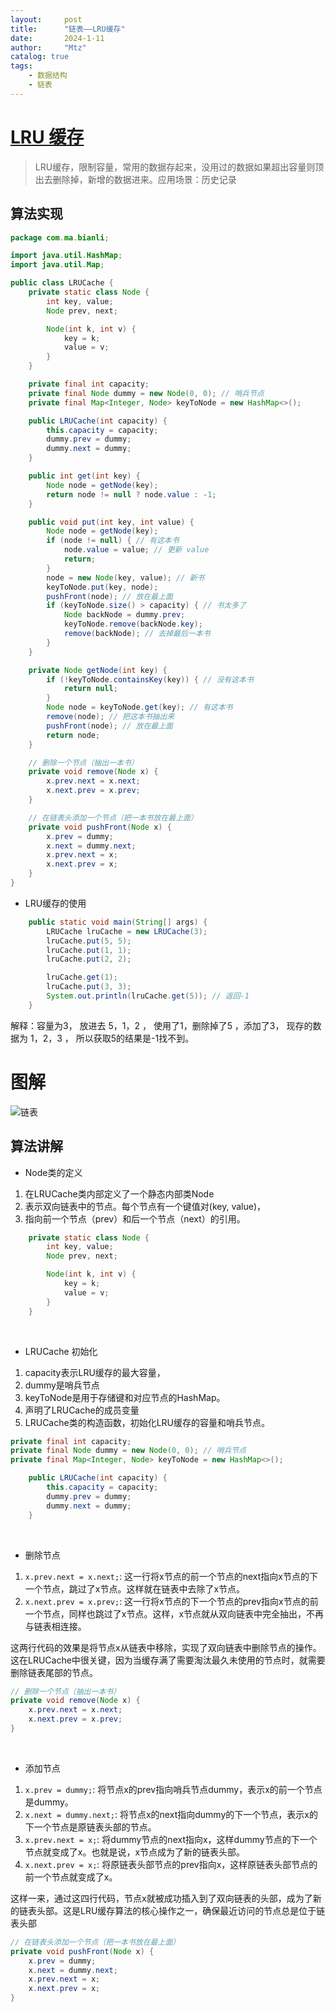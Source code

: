 ```yaml
---
layout:     post
title:      "链表——LRU缓存"
date:       2024-1-11
author:     "Mtz"
catalog: true
tags:
    - 数据结构
    - 链表
---
```


# [LRU 缓存](https://leetcode.cn/problems/lru-cache/)

> LRU缓存，限制容量，常用的数据存起来，没用过的数据如果超出容量则顶出去删除掉，新增的数据进来。应用场景：历史记录



## 算法实现

```java
package com.ma.bianli;

import java.util.HashMap;
import java.util.Map;

public class LRUCache {
    private static class Node {
        int key, value;
        Node prev, next;

        Node(int k, int v) {
            key = k;
            value = v;
        }
    }

    private final int capacity;
    private final Node dummy = new Node(0, 0); // 哨兵节点
    private final Map<Integer, Node> keyToNode = new HashMap<>();

    public LRUCache(int capacity) {
        this.capacity = capacity;
        dummy.prev = dummy;
        dummy.next = dummy;
    }

    public int get(int key) {
        Node node = getNode(key);
        return node != null ? node.value : -1;
    }

    public void put(int key, int value) {
        Node node = getNode(key);
        if (node != null) { // 有这本书
            node.value = value; // 更新 value
            return;
        }
        node = new Node(key, value); // 新书
        keyToNode.put(key, node);
        pushFront(node); // 放在最上面
        if (keyToNode.size() > capacity) { // 书太多了
            Node backNode = dummy.prev;
            keyToNode.remove(backNode.key);
            remove(backNode); // 去掉最后一本书
        }
    }

    private Node getNode(int key) {
        if (!keyToNode.containsKey(key)) { // 没有这本书
            return null;
        }
        Node node = keyToNode.get(key); // 有这本书
        remove(node); // 把这本书抽出来
        pushFront(node); // 放在最上面
        return node;
    }

    // 删除一个节点（抽出一本书）
    private void remove(Node x) {
        x.prev.next = x.next;
        x.next.prev = x.prev;
    }

    // 在链表头添加一个节点（把一本书放在最上面）
    private void pushFront(Node x) {
        x.prev = dummy;
        x.next = dummy.next;
        x.prev.next = x;
        x.next.prev = x;
    }
}

```



* LRU缓存的使用

```java
    public static void main(String[] args) {
        LRUCache lruCache = new LRUCache(3);
        lruCache.put(5, 5);
        lruCache.put(1, 1);
        lruCache.put(2, 2);

        lruCache.get(1);
        lruCache.put(3, 3);
        System.out.println(lruCache.get(5)); // 返回-1
    }
```

解释：容量为3， 放进去 5，1，2  ， 使用了1，删除掉了5 ，添加了3， 现存的数据为 1，2，3  ， 所以获取5的结果是-1找不到。 



# 图解

![链表](https://ts1.cn.mm.bing.net/th/id/R-C.8689c31dff2149b3d9742e26b9a06ed3?rik=UORGFzX1y4huUA&riu=http%3a%2f%2fimages.cnitblog.com%2fi%2f497634%2f201403%2f241342164043381.jpg&ehk=zZnKvuo1pt7ltsbXH4yxeTihYUQgzHwUmYUJm1V5IPU%3d&risl=&pid=ImgRaw&r=0)



## 算法讲解

* Node类的定义

1. 在LRUCache类内部定义了一个静态内部类Node
2. 表示双向链表中的节点。每个节点有一个键值对(key, value)，
3. 指向前一个节点（prev）和后一个节点（next）的引用。

```java
    private static class Node {
        int key, value;
        Node prev, next;

        Node(int k, int v) {
            key = k;
            value = v;
        }
    }

```

<br/>

* LRUCache 初始化

1. capacity表示LRU缓存的最大容量，
2. dummy是哨兵节点
3. keyToNode是用于存储键和对应节点的HashMap。
4. 声明了LRUCache的成员变量
5. LRUCache类的构造函数，初始化LRU缓存的容量和哨兵节点。

```java
private final int capacity;
private final Node dummy = new Node(0, 0); // 哨兵节点
private final Map<Integer, Node> keyToNode = new HashMap<>();

    public LRUCache(int capacity) {
        this.capacity = capacity;
        dummy.prev = dummy;
        dummy.next = dummy;
    }
```
<br/>

* 删除节点

1. `x.prev.next = x.next;`: 这一行将x节点的前一个节点的next指向x节点的下一个节点，跳过了x节点。这样就在链表中去除了x节点。
2. `x.next.prev = x.prev;`: 这一行将x节点的下一个节点的prev指向x节点的前一个节点，同样也跳过了x节点。这样，x节点就从双向链表中完全抽出，不再与链表相连接。

这两行代码的效果是将节点x从链表中移除，实现了双向链表中删除节点的操作。这在LRUCache中很关键，因为当缓存满了需要淘汰最久未使用的节点时，就需要删除链表尾部的节点。

```java
// 删除一个节点（抽出一本书）
private void remove(Node x) {
    x.prev.next = x.next;
    x.next.prev = x.prev;
}
```

<br/>

* 添加节点

1. `x.prev = dummy;`: 将节点x的prev指向哨兵节点dummy，表示x的前一个节点是dummy。
2. `x.next = dummy.next;`: 将节点x的next指向dummy的下一个节点，表示x的下一个节点是原链表头部的节点。
3. `x.prev.next = x;`: 将dummy节点的next指向x，这样dummy节点的下一个节点就变成了x。也就是说，x节点成为了新的链表头部。
4. `x.next.prev = x;`: 将原链表头部节点的prev指向x，这样原链表头部节点的前一个节点就变成了x。

这样一来，通过这四行代码，节点x就被成功插入到了双向链表的头部，成为了新的链表头部。这是LRU缓存算法的核心操作之一，确保最近访问的节点总是位于链表头部

```java
// 在链表头添加一个节点（把一本书放在最上面）
private void pushFront(Node x) {
    x.prev = dummy;
    x.next = dummy.next;
    x.prev.next = x;
    x.next.prev = x;
}
```









